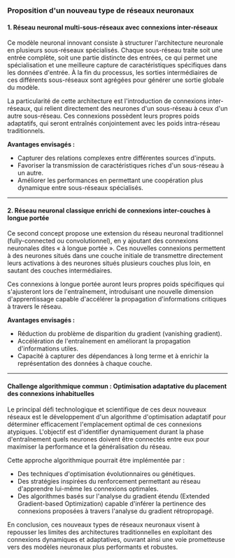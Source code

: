 ### Proposition d'un nouveau type de réseaux neuronaux

#### 1. Réseau neuronal multi-sous-réseaux avec connexions inter-réseaux

Ce modèle neuronal innovant consiste à structurer l'architecture neuronale en plusieurs sous-réseaux spécialisés. Chaque sous-réseau traite soit une entrée complète, soit une partie distincte des entrées, ce qui permet une spécialisation et une meilleure capture de caractéristiques spécifiques dans les données d'entrée. À la fin du processus, les sorties intermédiaires de ces différents sous-réseaux sont agrégées pour générer une sortie globale du modèle.

La particularité de cette architecture est l'introduction de connexions inter-réseaux, qui relient directement des neurones d'un sous-réseau à ceux d'un autre sous-réseau. Ces connexions possèdent leurs propres poids adaptatifs, qui seront entraînés conjointement avec les poids intra-réseau traditionnels.

**Avantages envisagés :**
- Capturer des relations complexes entre différentes sources d'inputs.
- Favoriser la transmission de caractéristiques riches d'un sous-réseau à un autre.
- Améliorer les performances en permettant une coopération plus dynamique entre sous-réseaux spécialisés.

---

#### 2. Réseau neuronal classique enrichi de connexions inter-couches à longue portée

Ce second concept propose une extension du réseau neuronal traditionnel (fully-connected ou convolutionnel), en y ajoutant des connexions neuronales dites « à longue portée ». Ces nouvelles connexions permettent à des neurones situés dans une couche initiale de transmettre directement leurs activations à des neurones situés plusieurs couches plus loin, en sautant des couches intermédiaires.

Ces connexions à longue portée auront leurs propres poids spécifiques qui s'ajusteront lors de l'entraînement, introduisant une nouvelle dimension d'apprentissage capable d'accélérer la propagation d'informations critiques à travers le réseau.

**Avantages envisagés :**
- Réduction du problème de disparition du gradient (vanishing gradient).
- Accélération de l'entraînement en améliorant la propagation d'informations utiles.
- Capacité à capturer des dépendances à long terme et à enrichir la représentation des données à chaque couche.

---

#### Challenge algorithmique commun : Optimisation adaptative du placement des connexions inhabituelles

Le principal défi technologique et scientifique de ces deux nouveaux réseaux est le développement d'un algorithme d'optimisation adaptatif pour déterminer efficacement l'emplacement optimal de ces connexions atypiques. L'objectif est d'identifier dynamiquement durant la phase d'entraînement quels neurones doivent être connectés entre eux pour maximiser la performance et la généralisation du réseau.

Cette approche algorithmique pourrait être implémentée par :
- Des techniques d'optimisation évolutionnaires ou génétiques.
- Des stratégies inspirées du renforcement permettant au réseau d'apprendre lui-même les connexions optimales.
- Des algorithmes basés sur l'analyse du gradient étendu (Extended Gradient-based Optimization) capable d'inférer la pertinence des connexions proposées à travers l'analyse du gradient rétropropagé.

En conclusion, ces nouveaux types de réseaux neuronaux visent à repousser les limites des architectures traditionnelles en exploitant des connexions dynamiques et adaptatives, ouvrant ainsi une voie prometteuse vers des modèles neuronaux plus performants et robustes.

